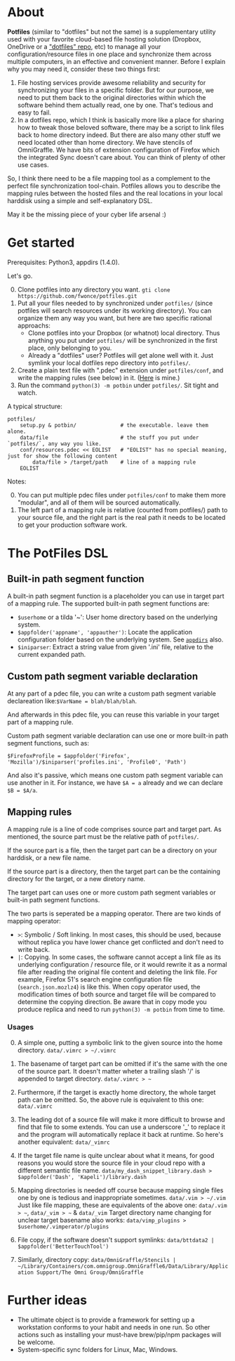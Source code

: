 # About

**Potfiles** (similar to "dotfiles" but not the same) is a supplementary utility used with your favorite cloud-based file hosting solution (Dropbox, OneDrive or a ["dotfiles" repo](https://github.com/search?q=dotfiles), etc) to manage all your configuration/resource files in one place and synchronize them across multiple computers, in an effective and convenient manner. Before I explain why you may need it, consider these two things first:

1. File hosting services provide awesome reliability and security for synchronizing your files in a specific folder. But for our purpose, we need to put them back to the original directories within which the software behind them actually read, one by one. That's tedious and easy to fail.
2. In a dotfiles repo, which I think is basically more like a place for sharing how to tweak those beloved software, there may be a script to link files back to home directory indeed. But there are also many other stuff we need located other than home directory. We have stencils of OmniGraffle. We have bits of extension configuration of Firefox which the integrated Sync doesn't care about. You can think of plenty of other use cases.

So, I think there need to be a file mapping tool as a complement to the perfect file synchronization tool-chain. Potfiles allows you to describe the mapping rules between the hosted files and the real locations in your local harddisk using a simple and self-explanatory DSL.

May it be the missing piece of your cyber life arsenal :) 

# Get started

Prerequisites: Python3, appdirs (1.4.0).

Let's go.

0. Clone potfiles into any directory you want. `gti clone https://github.com/fwonce/potfiles.git`
0. Put all your files needed to by synchronized under `potfiles/` (since potfiles will search resources under its working directory). You can organize them any way you want, but here are two specific rational approachs:
	- Clone potfiles into your Dropbox (or whatnot) local directory. Thus anything you put under `potfiles/` will be synchronized in the first place, only belonging to you.
	- Already a "dotfiles" user? Potfiles will get alone well with it. Just symlink your local dotfiles repo directory into `potfiles/`.
0. Create a plain text file with ".pdec" extension under `potfiles/conf`, and write the mapping rules (see below) in it. ([Here]() is mine.)
0. Run the command `python(3) -m potbin` under `potfiles/`. Sit tight and watch.

A typical structure:

``` shell
potfiles/
	setup.py & potbin/				# the executable. leave them alone.
	data/file						# the stuff you put under `potfiles/`, any way you like.
	conf/resources.pdec << EOLIST	# "EOLIST" has no special meaning, just for show the following content
		data/file > /target/path	# line of a mapping rule
	EOLIST
```

Notes:

0. You can put multiple pdec files under `potfiles/conf` to make them more "modular", and all of them will be sourced automatically.
0. The left part of a mapping rule is relative (counted from potfiles/) path to your source file, and the right part is the real path it needs to be located to get your production software work.

# The PotFiles DSL

## Built-in path segment function

A built-in path segment function is a placeholder you can use in target part of a mapping rule. The supported built-in path segment functions are:

- `$userhome` or a tilda '~': User home directory based on the underlying system.
- `$appfolder('appname', 'appauther')`: Locate the application configuration folder based on the underlying system. See [`appdirs`](https://pypi.python.org/pypi/appdirs) also.
- `$iniparser`: Extract a string value from given '.ini' file, relative to the current expanded path.

## Custom path segment variable declaration

At any part of a pdec file, you can write a custom path segment variable declareation like:`$VarName = blah/blah/blah`.

And afterwards in this pdec file, you can reuse this variable in your target part of a mapping rule.

Custom path segment variable declaration can use one or more built-in path segment functions, such as:

```
$FirefoxProfile = $appfolder('Firefox', 'Mozilla')/$iniparser('profiles.ini', 'Profile0', 'Path')
```

And also it's passive, which means one custom path segment variable can use another in it. For instance, we have `$A = a` already and we can declare `$B = $A/a`.

## Mapping rules

A mapping rule is a line of code comprises source part and target part. As mentioned, the source part must be the relative path of `potfiles/`.

If the source part is a file, then the target part can be a directory on your harddisk, or a new file name.

If the source part is a directory, then the target part can be the containing directory for the target, or a new diretory name.

The target part can uses one or more custom path segment variables or built-in path segment functions.

The two parts is seperated be a mapping operator. There are two kinds of mapping operator:

- `>`: Symbolic / Soft linking. In most cases, this should be used, because without replica you have lower chance get conflicted and don't need to write back.
- `|`: Copying. In some cases, the software cannot accept a link file as its underlying configuration / resource file, or it would rewrite it as a normal file after reading the original file content and deleting the link file. For example, Firefox 51's search engine configuration file (`search.json.mozlz4`) is like this. When copy operator used, the modification times of both source and target file will be compared to determine the copying direction. Be aware that in copy mode you produce replica and need to run `python(3) -m potbin` from time to time.

### Usages

0. A simple one, putting a symbolic link to the given source into the home directory.
	`data/.vimrc > ~/.vimrc`

0. The basename of target part can be omitted if it's the same with the one of the source part. It doesn't matter wheter a trailing slash '/' is appended to target directory.
	`data/.vimrc > ~`

0. Furthermore, if the target is exactly home directory, the whole target path can be omitted. So, the above rule is equivalent to this one:
	`data/.vimrc`

0. The leading dot of a source file will make it more difficult to browse and find that file to some extends. You can use a underscore '_' to replace it and the program will automatically replace it back at runtime. So here's another equivalent:
	`data/_vimrc`
	
0. If the target file name is quite unclear about what it means, for good reasons you would store the source file in your cloud repo with a different semantic file name.
	`data/my_dash_snippet_library.dash > $appfolder('Dash', 'Kapeli')/library.dash`

0. Mapping directories is needed off course because mapping single files one by one is tedious and inappropriate sometimes.
	`data/.vim > ~/.vim` 
	Just like file mapping, these are equivalents of the above one:
	`data/.vim > ~`, `data/_vim > ~` & `data/_vim`
	Target directory name changing for unclear target basename also works:
	`data/vimp_plugins > $userhome/.vimperator/plugins`

0. File copy, if the software doesn't support symlinks:
	`data/bttdata2 | $appfolder('BetterTouchTool')`

0. Similarly, directory copy:
	`data/OmniGraffle/Stencils | ~/Library/Containers/com.omnigroup.OmniGraffle6/Data/Library/Application Support/The Omni Group/OmniGraffle`

# Further ideas

- The ultimate object is to provide a framework for setting up a workstation conforms to your habit and needs in one run. So other actions such as installing your must-have brew/pip/npm packages will be welcome.
- System-specific sync folders for Linux, Mac, Windows.

